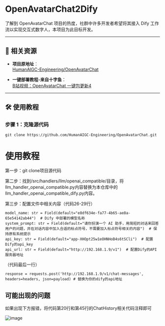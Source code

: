 # OpenAvatarChat2Dify  

了解到 OpenAvatarChat 项目的热度，社群中许多开发者希望将其接入 Dify 工作流以实现交互式数字人，本项目为此目标开发。



---

## 🔗 相关资源  

- **项目原地址**：  
[HumanAIGC-Engineering/OpenAvatarChat](https://github.com/HumanAIGC-Engineering/OpenAvatarChat)  

- **一键部署教程-来自十字鱼**：  
[B站视频：OpenAvatarChat 一键包更新4](https://www.bilibili.com/video/BV1uUNEzwEjh)  



---

## 🛠️ 使用教程  
### 步骤 1：克隆源代码  
```
git clone https://github.com/HumanAIGC-Engineering/OpenAvatarChat.git
```

# 使用教程
第一步：git clone项目源代码

第二步：找到/src/handlers/llm/openai_compatible/目录，将llm_handler_openai_compatible.py内容替换为本仓库中的llm_handler_openai_compatible_dify.py内容。

第三步：配置文件中相关内容（代码26-29行）
```
model_name: str = Field(default="e8df634e-fa77-4b65-ae8a-65e54142ab44")  # Dify 中部署的模型名称
system_prompt: str = Field(default="请你扮演一个 AI 助手，用简短的对话来回答用户的问题，并在对话内容中加入合适的标点符号，不需要加入标点符号相关的内容")  # 保持原有系统提示
api_key: str = Field(default="app-XHOpt25w1eOHNHoB4s6tSCli")  # 配置Dify的api_key
api_url: str = Field(default="http://192.168.1.9/v1")  # 配置Dify的API服务器地址
```
（代码最后一行）
```
response = requests.post('http://192.168.1.9/v1/chat-messages', headers=headers, json=payload) # 替换为你的dify的api地址
```
## 可能出现的问题</br>
如果出现下方报错，将代码第20行和第45行的ChatHistory相关代码注释即可

![image](https://github.com/user-attachments/assets/9e67b06d-0ebe-4527-85ec-320afdca0ad3)</br>
